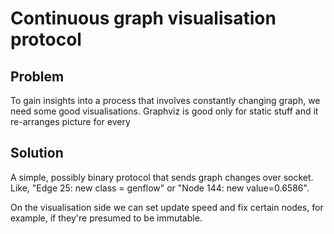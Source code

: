 # Continuous graph visualisation protocol

## Problem
To gain insights into a process that involves constantly changing graph, we need some good visualisations. Graphviz is good only for static stuff and it re-arranges picture for every 

## Solution
A simple, possibly binary protocol that sends graph changes over socket. Like, "Edge 25: new class = genflow" or "Node 144: new value=0.6586".

On the visualisation side we can set update speed and fix certain nodes, for example, if they're presumed to be immutable.